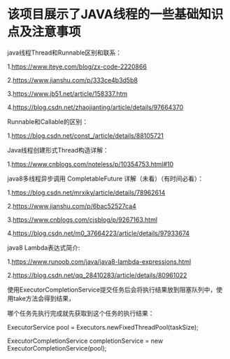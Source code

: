 # 该项目展示了JAVA线程的一些基础知识点及注意事项

java线程Thread和Runnable区别和联系：

1.https://www.iteye.com/blog/zx-code-2220866

2.https://www.jianshu.com/p/333ce4b3d5b8

3.https://www.jb51.net/article/158337.htm

4.https://blog.csdn.net/zhaojianting/article/details/97664370

Runnable和Callable的区别：

1.https://blog.csdn.net/const_/article/details/88105721

Java线程创建形式Thread构造详解：

1.https://www.cnblogs.com/noteless/p/10354753.html#10

java8多线程异步调用 CompletableFuture 详解（未看）（有时间必看）：

1.https://blog.csdn.net/mrxiky/article/details/78962614

2.https://www.jianshu.com/p/6bac52527ca4

3.https://www.cnblogs.com/cjsblog/p/9267163.html

4.https://blog.csdn.net/m0_37664223/article/details/97933674

java8 Lambda表达式简介:

1.https://www.runoob.com/java/java8-lambda-expressions.html

2.https://blog.csdn.net/qq_28410283/article/details/80961022

使用ExecutorCompletionService提交任务后会将执行结果放到阻塞队列中，使用take方法会得到结果，

哪个任务先执行完成就先获取到这个任务的执行结果：

ExecutorService pool = Executors.newFixedThreadPool(taskSize);

ExecutorCompletionService<String> completionService = new ExecutorCompletionService<String>(pool);
